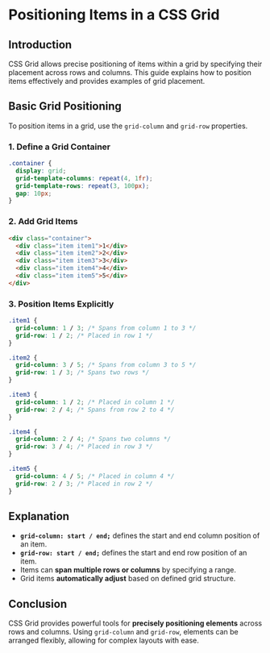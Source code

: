 # Positioning Items in a CSS Grid

## Introduction
CSS Grid allows precise positioning of items within a grid by specifying their placement across rows and columns. This guide explains how to position items effectively and provides examples of grid placement.

## Basic Grid Positioning
To position items in a grid, use the `grid-column` and `grid-row` properties.

### 1. Define a Grid Container
```css
.container {
  display: grid;
  grid-template-columns: repeat(4, 1fr);
  grid-template-rows: repeat(3, 100px);
  gap: 10px;
}
```

### 2. Add Grid Items
```html
<div class="container">
  <div class="item item1">1</div>
  <div class="item item2">2</div>
  <div class="item item3">3</div>
  <div class="item item4">4</div>
  <div class="item item5">5</div>
</div>
```

### 3. Position Items Explicitly
```css
.item1 {
  grid-column: 1 / 3; /* Spans from column 1 to 3 */
  grid-row: 1 / 2; /* Placed in row 1 */
}

.item2 {
  grid-column: 3 / 5; /* Spans from column 3 to 5 */
  grid-row: 1 / 3; /* Spans two rows */
}

.item3 {
  grid-column: 1 / 2; /* Placed in column 1 */
  grid-row: 2 / 4; /* Spans from row 2 to 4 */
}

.item4 {
  grid-column: 2 / 4; /* Spans two columns */
  grid-row: 3 / 4; /* Placed in row 3 */
}

.item5 {
  grid-column: 4 / 5; /* Placed in column 4 */
  grid-row: 2 / 3; /* Placed in row 2 */
}
```

## Explanation
- **`grid-column: start / end;`** defines the start and end column position of an item.
- **`grid-row: start / end;`** defines the start and end row position of an item.
- Items can **span multiple rows or columns** by specifying a range.
- Grid items **automatically adjust** based on defined grid structure.

## Conclusion
CSS Grid provides powerful tools for **precisely positioning elements** across rows and columns. Using `grid-column` and `grid-row`, elements can be arranged flexibly, allowing for complex layouts with ease.

